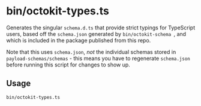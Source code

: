 # bin/octokit-types.ts

Generates the singular `schema.d.ts` that provide strict typings for TypeScript
users, based off the `schema.json` generated by `bin/octokit-schema `, and which
is included in the package published from this repo.

Note that this uses `schema.json`, _not_ the individual schemas stored in
`payload-schemas/schemas` - this means you have to regenerate `schema.json`
before running this script for changes to show up.

## Usage

    bin/octokit-types.ts
